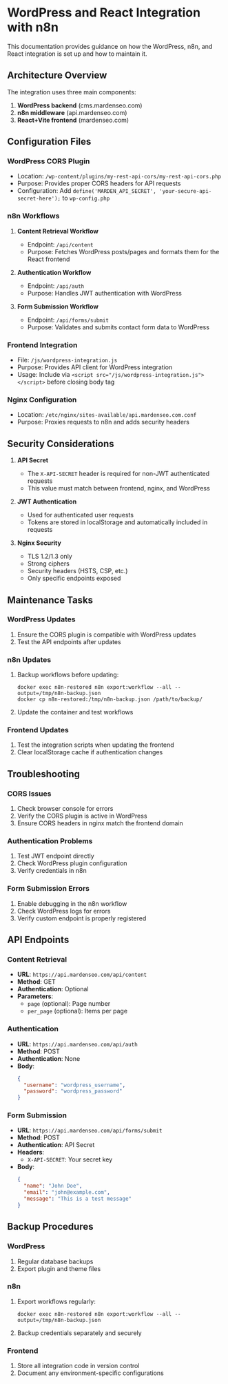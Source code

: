 # WordPress and React Integration with n8n

This documentation provides guidance on how the WordPress, n8n, and React integration is set up and how to maintain it.

## Architecture Overview

The integration uses three main components:

1. **WordPress backend** (cms.mardenseo.com)
2. **n8n middleware** (api.mardenseo.com)
3. **React+Vite frontend** (mardenseo.com)

## Configuration Files

### WordPress CORS Plugin
- Location: `/wp-content/plugins/my-rest-api-cors/my-rest-api-cors.php`
- Purpose: Provides proper CORS headers for API requests
- Configuration: Add `define('MARDEN_API_SECRET', 'your-secure-api-secret-here');` to `wp-config.php`

### n8n Workflows
1. **Content Retrieval Workflow**
   - Endpoint: `/api/content`
   - Purpose: Fetches WordPress posts/pages and formats them for the React frontend

2. **Authentication Workflow**
   - Endpoint: `/api/auth`
   - Purpose: Handles JWT authentication with WordPress

3. **Form Submission Workflow**
   - Endpoint: `/api/forms/submit`
   - Purpose: Validates and submits contact form data to WordPress

### Frontend Integration
- File: `/js/wordpress-integration.js`
- Purpose: Provides API client for WordPress integration
- Usage: Include via `<script src="/js/wordpress-integration.js"></script>` before closing body tag

### Nginx Configuration
- Location: `/etc/nginx/sites-available/api.mardenseo.com.conf`
- Purpose: Proxies requests to n8n and adds security headers

## Security Considerations

1. **API Secret**
   - The `X-API-SECRET` header is required for non-JWT authenticated requests
   - This value must match between frontend, nginx, and WordPress

2. **JWT Authentication**
   - Used for authenticated user requests
   - Tokens are stored in localStorage and automatically included in requests

3. **Nginx Security**
   - TLS 1.2/1.3 only
   - Strong ciphers
   - Security headers (HSTS, CSP, etc.)
   - Only specific endpoints exposed

## Maintenance Tasks

### WordPress Updates
1. Ensure the CORS plugin is compatible with WordPress updates
2. Test the API endpoints after updates

### n8n Updates
1. Backup workflows before updating:
   ```
   docker exec n8n-restored n8n export:workflow --all --output=/tmp/n8n-backup.json
   docker cp n8n-restored:/tmp/n8n-backup.json /path/to/backup/
   ```
2. Update the container and test workflows

### Frontend Updates
1. Test the integration scripts when updating the frontend
2. Clear localStorage cache if authentication changes

## Troubleshooting

### CORS Issues
1. Check browser console for errors
2. Verify the CORS plugin is active in WordPress
3. Ensure CORS headers in nginx match the frontend domain

### Authentication Problems
1. Test JWT endpoint directly
2. Check WordPress plugin configuration
3. Verify credentials in n8n 

### Form Submission Errors
1. Enable debugging in the n8n workflow
2. Check WordPress logs for errors
3. Verify custom endpoint is properly registered

## API Endpoints

### Content Retrieval
- **URL**: `https://api.mardenseo.com/api/content`
- **Method**: GET
- **Authentication**: Optional
- **Parameters**:
  - `page` (optional): Page number
  - `per_page` (optional): Items per page

### Authentication
- **URL**: `https://api.mardenseo.com/api/auth`
- **Method**: POST
- **Authentication**: None
- **Body**:
  ```json
  {
    "username": "wordpress_username",
    "password": "wordpress_password"
  }
  ```

### Form Submission
- **URL**: `https://api.mardenseo.com/api/forms/submit`
- **Method**: POST
- **Authentication**: API Secret
- **Headers**:
  - `X-API-SECRET`: Your secret key
- **Body**:
  ```json
  {
    "name": "John Doe",
    "email": "john@example.com",
    "message": "This is a test message"
  }
  ```

## Backup Procedures

### WordPress
1. Regular database backups
2. Export plugin and theme files

### n8n
1. Export workflows regularly:
   ```
   docker exec n8n-restored n8n export:workflow --all --output=/tmp/n8n-backup.json
   ```
2. Backup credentials separately and securely

### Frontend
1. Store all integration code in version control
2. Document any environment-specific configurations
